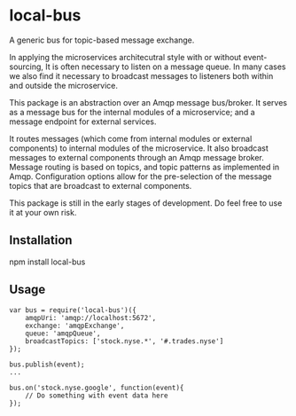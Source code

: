# local-bus

A generic bus for topic-based message exchange.

In applying the microservices architecutral style with or without event-sourcing,
It is often necessary to listen on a message queue. In many cases  we also
find it necessary to broadcast messages to listeners both within and outside the
microservice.

This package is an abstraction over an Amqp message bus/broker. It serves as a 
message bus for the internal modules of a microservice; and a message endpoint
for external services.

It routes messages (which come from internal modules or external components) to 
internal modules of the microservice. It also broadcast messages to external 
components through an Amqp message broker.
Message routing is based on topics, and topic patterns as implemented in Amqp.
Configuration options allow for the pre-selection of the message topics that are 
broadcast to external components.

This package is still in the early stages of development. Do feel free to use it
at your own risk.


## Installation

npm install local-bus

## Usage

```
var bus = require('local-bus')({
	amqpUri: 'amqp://localhost:5672',
	exchange: 'amqpExchange',
	queue: 'amqpQueue',
	broadcastTopics: ['stock.nyse.*', '#.trades.nyse']
});

bus.publish(event);
...

bus.on('stock.nyse.google', function(event){
	// Do something with event data here
});

```